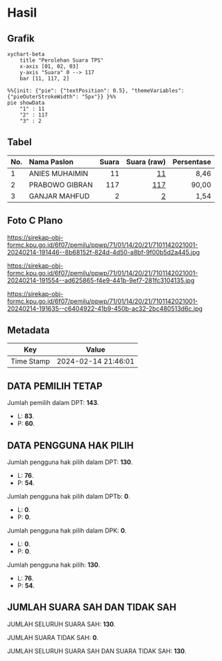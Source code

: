 # Hasil

## Grafik

```mermaid
xychart-beta
    title "Perolehan Suara TPS"
    x-axis [01, 02, 03]
    y-axis "Suara" 0 --> 117
    bar [11, 117, 2]
```

```mermaid
%%{init: {"pie": {"textPosition": 0.5}, "themeVariables": {"pieOuterStrokeWidth": "5px"}} }%%
pie showData
    "1" : 11
    "2" : 117
    "3" : 2
```

## Tabel

| No. | Nama Paslon    | Suara | Suara (raw) | Persentase |
|:--- |:-------------- | -----:| -----------:| ----------:|
| 1   | ANIES MUHAIMIN | 11    | [11][p-1]   | 8,46       |
| 2   | PRABOWO GIBRAN | 117   | [117][p-2]  | 90,00      |
| 3   | GANJAR MAHFUD  | 2     | [2][p-3]    | 1,54       |


[p-1]: https://github.com/gigit-pemilu/pemilu-2024-71-sulawesi-utara/blob/main/pilpres/hitung-suara/sub/71-sulawesi-utara/sub/01-bolaang-mongondow/sub/14-lolayan/sub/2021-mengkang/sub/001-tps/sub/paslon-1.txt
[p-2]: https://github.com/gigit-pemilu/pemilu-2024-71-sulawesi-utara/blob/main/pilpres/hitung-suara/sub/71-sulawesi-utara/sub/01-bolaang-mongondow/sub/14-lolayan/sub/2021-mengkang/sub/001-tps/sub/paslon-2.txt
[p-3]: https://github.com/gigit-pemilu/pemilu-2024-71-sulawesi-utara/blob/main/pilpres/hitung-suara/sub/71-sulawesi-utara/sub/01-bolaang-mongondow/sub/14-lolayan/sub/2021-mengkang/sub/001-tps/sub/paslon-3.txt

## Foto C Plano

https://sirekap-obj-formc.kpu.go.id/6f07/pemilu/ppwp/71/01/14/20/21/7101142021001-20240214-191446--8b68152f-824d-4d50-a8bf-9f00b5d2a445.jpg

https://sirekap-obj-formc.kpu.go.id/6f07/pemilu/ppwp/71/01/14/20/21/7101142021001-20240214-191554--ad625865-f4e9-441b-9ef7-281fc3104135.jpg

https://sirekap-obj-formc.kpu.go.id/6f07/pemilu/ppwp/71/01/14/20/21/7101142021001-20240214-191635--c6404922-41b9-450b-ac32-2bc480513d6c.jpg


## Metadata

| Key        | Value               |
| ---------- | ------------------- |
| Time Stamp | 2024-02-14 21:46:01 |


## DATA PEMILIH TETAP

Jumlah pemilih dalam DPT: **143**.
 * L: **83**.
 * P: **60**.

## DATA PENGGUNA HAK PILIH

Jumlah pengguna hak pilih dalam DPT: **130**.
 * L: **76**.
 * P: **54**.

Jumlah pengguna hak pilih dalam DPTb: **0**.
 * L: **0**.
 * P: **0**.

Jumlah pengguna hak pilih dalam DPK: **0**.
 * L: **0**.
 * P: **0**.

Jumlah pengguna hak pilih: **130**.
 * L: **76**.
 * P: **54**.

## JUMLAH SUARA SAH DAN TIDAK SAH

JUMLAH SELURUH SUARA SAH: **130**.

JUMLAH SUARA TIDAK SAH: **0**.

JUMLAH SELURUH SUARA SAH DAN SUARA TIDAK SAH: **130**.


